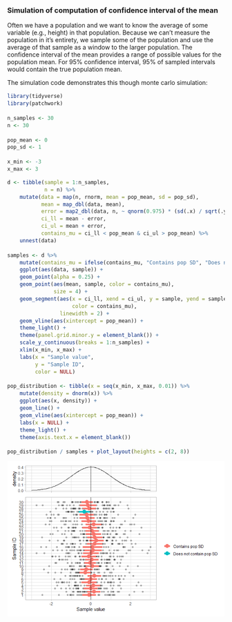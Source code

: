 ### Simulation of computation of confidence interval of the mean

Often we have a population and we want to know the average of some
variable (e.g., height) in that population. Because we can’t measure the
population in it’s entirety, we sample some of the population and use
the average of that sample as a window to the larger population. The
confidence interval of the mean provides a range of possible values for
the population mean. For 95% confidence interval, 95% of sampled
intervals would contain the true population mean.

The simulation code demonstrates this though monte carlo simulation:

``` r
library(tidyverse)
library(patchwork)

n_samples <- 30
n <- 30

pop_mean <- 0
pop_sd <- 1

x_min <- -3
x_max <- 3
```

``` r
d <- tibble(sample = 1:n_samples,
            n = n) %>%
    mutate(data = map(n, rnorm, mean = pop_mean, sd = pop_sd),
           mean = map_dbl(data, mean),
           error = map2_dbl(data, n, ~ qnorm(0.975) * (sd(.x) / sqrt(.y))),
           ci_ll = mean - error,
           ci_ul = mean + error,
           contains_mu = ci_ll < pop_mean & ci_ul > pop_mean) %>%
    unnest(data)

samples <- d %>%
    mutate(contains_mu = ifelse(contains_mu, "Contains pop SD", "Does not contain pop SD")) %>%
    ggplot(aes(data, sample)) +
    geom_point(alpha = 0.25) +
    geom_point(aes(mean, sample, color = contains_mu), 
               size = 4) +
    geom_segment(aes(x = ci_ll, xend = ci_ul, y = sample, yend = sample, 
                     color = contains_mu),
                 linewidth = 2) +
    geom_vline(aes(xintercept = pop_mean)) +
    theme_light() +
    theme(panel.grid.minor.y = element_blank()) +
    scale_y_continuous(breaks = 1:n_samples) +
    xlim(x_min, x_max) +
    labs(x = "Sample value",
         y = "Sample ID",
         color = NULL)

pop_distribution <- tibble(x = seq(x_min, x_max, 0.01)) %>%
    mutate(density = dnorm(x)) %>%
    ggplot(aes(x, density)) +
    geom_line() +
    geom_vline(aes(xintercept = pop_mean)) +
    labs(x = NULL) +
    theme_light() +
    theme(axis.text.x = element_blank())

pop_distribution / samples + plot_layout(heights = c(2, 8))
```

![](README_files/figure-markdown_github/unnamed-chunk-2-1.png)
